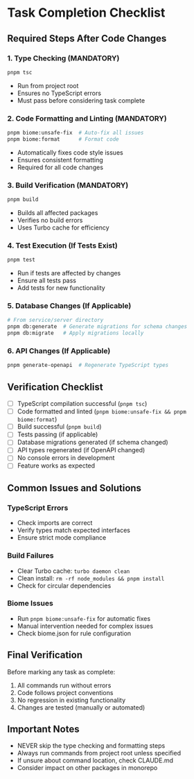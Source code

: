 # Task Completion Checklist

## Required Steps After Code Changes

### 1. Type Checking (MANDATORY)
```bash
pnpm tsc
```
- Run from project root
- Ensures no TypeScript errors
- Must pass before considering task complete

### 2. Code Formatting and Linting (MANDATORY)
```bash
pnpm biome:unsafe-fix  # Auto-fix all issues
pnpm biome:format      # Format code
```
- Automatically fixes code style issues
- Ensures consistent formatting
- Required for all code changes

### 3. Build Verification (MANDATORY)
```bash
pnpm build
```
- Builds all affected packages
- Verifies no build errors
- Uses Turbo cache for efficiency

### 4. Test Execution (If Tests Exist)
```bash
pnpm test
```
- Run if tests are affected by changes
- Ensure all tests pass
- Add tests for new functionality

### 5. Database Changes (If Applicable)
```bash
# From service/server directory
pnpm db:generate  # Generate migrations for schema changes
pnpm db:migrate   # Apply migrations locally
```

### 6. API Changes (If Applicable)
```bash
pnpm generate-openapi  # Regenerate TypeScript types
```

## Verification Checklist
- [ ] TypeScript compilation successful (`pnpm tsc`)
- [ ] Code formatted and linted (`pnpm biome:unsafe-fix && pnpm biome:format`)
- [ ] Build successful (`pnpm build`)
- [ ] Tests passing (if applicable)
- [ ] Database migrations generated (if schema changed)
- [ ] API types regenerated (if OpenAPI changed)
- [ ] No console errors in development
- [ ] Feature works as expected

## Common Issues and Solutions

### TypeScript Errors
- Check imports are correct
- Verify types match expected interfaces
- Ensure strict mode compliance

### Build Failures
- Clear Turbo cache: `turbo daemon clean`
- Clean install: `rm -rf node_modules && pnpm install`
- Check for circular dependencies

### Biome Issues
- Run `pnpm biome:unsafe-fix` for automatic fixes
- Manual intervention needed for complex issues
- Check biome.json for rule configuration

## Final Verification
Before marking any task as complete:
1. All commands run without errors
2. Code follows project conventions
3. No regression in existing functionality
4. Changes are tested (manually or automated)

## Important Notes
- NEVER skip the type checking and formatting steps
- Always run commands from project root unless specified
- If unsure about command location, check CLAUDE.md
- Consider impact on other packages in monorepo
